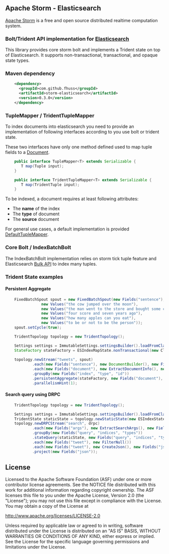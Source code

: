 Apache Storm - Elasticsearch
----------------------------

[Apache Storm](https://storm.apache.org/) is a free and open source distributed realtime computation system.

### Bolt/Trident API implementation for [Elasticsearch](https://www.elastic.co/)

This library provides core storm bolt and implements a Trident state on top of Elasticsearch.
It supports non-transactional, transactional, and opaque state types.

### Maven dependency
```xml
    <dependency>
      <groupId>com.github.fhuss</groupId>
      <artifactId>storm-elasticsearch</artifactId>
      <version>0.3.0</version>
    </dependency>
```
### TupleMapper / TridentTupleMapper
To index documents into elasticsearch you need to provide an implementation of following interfaces according to
you use bolt or trident state.

These two interfaces have only one method defined used to map tuple fields to a [Document](https://github.com/fhussonnois/storm-trident-elasticsearch/blob/master/src/main/java/com/github/fhuss/storm/elasticsearch/Document.java).

```java
    public interface TupleMapper<T> extends Serializable {
       T map(Tuple input);
    }
```

```java
    public interface TridentTupleMapper<T> extends Serializable {
       T map(TridentTuple input);
    }
```

To be indexed, a document requires at least following attributes:

- The **name** of the index
- The **type** of document
- The **source** document
    
For general use cases, a default implementation is provided [DefaultTupleMapper](https://github.com/fhussonnois/storm-trident-elasticsearch/blob/master/src/main/java/com/github/fhuss/storm/elasticsearch/mapper/impl/DefaultTupleMapper.java).

### Core Bolt / IndexBatchBolt
The IndexBatchBolt implementation relies on storm tick tuple feature and Elasticsearch [Bulk API](http://www.elasticsearch.org/guide/en/elasticsearch/reference/current/docs-bulk.html) to 
index many tuples.

### Trident State examples
#### Persistent Aggregate

```java
    FixedBatchSpout spout = new FixedBatchSpout(new Fields("sentence"), 3,
                new Values("the cow jumped over the moon"),
                new Values("the man went to the store and bought some candy"),
                new Values("four score and seven years ago"),
                new Values("how many apples can you eat"),
                new Values("to be or not to be the person"));
    spout.setCycle(true);

    TridentTopology topology = new TridentTopology();

    Settings settings = ImmutableSettings.settingsBuilder().loadFromClasspath("elasticsearch.yml").build();
    StateFactory stateFactory = ESIndexMapState.nonTransactional(new ClientFactory.LocalTransport(settings.getAsMap()), Tweet.class);
        
    topology.newStream("tweets", spout)
            .each(new Fields("sentence"), new DocumentBuilder(), new Fields("document"))
            .each(new Fields("document"), new ExtractDocumentInfo(), new Fields("id", "index", "type"))
            .groupBy(new Fields("index", "type", "id"))
            .persistentAggregate(stateFactory, new Fields("document"), new TweetBuilder(), new Fields("tweet"))
            .parallelismHint(1);
```

#### Search query using DRPC
```java
    TridentTopology topology = new TridentTopology();

    Settings settings = ImmutableSettings.settingsBuilder().loadFromClasspath("elasticsearch.yml").build();
    TridentState staticState = topology.newStaticState(new ESIndexState.Factory<>(new LocalTransport(settings.getAsMap()), Tweet.class));
    topology.newDRPCStream("search", drpc)
            .each(new Fields("args"), new ExtractSearchArgs(), new Fields("query", "indices", "types"))
            .groupBy(new Fields("query", "indices", "types"))
            .stateQuery(staticState, new Fields("query", "indices", "types"), new QuerySearchIndexQuery(), new Fields("tweet"))
            .each(new Fields("tweet"), new FilterNull())
            .each(new Fields("tweet"), new CreateJson(), new Fields("json"))
            .project(new Fields("json"));
```

## License

Licensed to the Apache Software Foundation (ASF) under one
or more contributor license agreements.  See the NOTICE file
distributed with this work for additional information
regarding copyright ownership.  The ASF licenses this file
to you under the Apache License, Version 2.0 (the
"License"); you may not use this file except in compliance
with the License.  You may obtain a copy of the License at

  http://www.apache.org/licenses/LICENSE-2.0

Unless required by applicable law or agreed to in writing,
software distributed under the License is distributed on an
"AS IS" BASIS, WITHOUT WARRANTIES OR CONDITIONS OF ANY
KIND, either express or implied.  See the License for the
specific language governing permissions and limitations
under the License.
